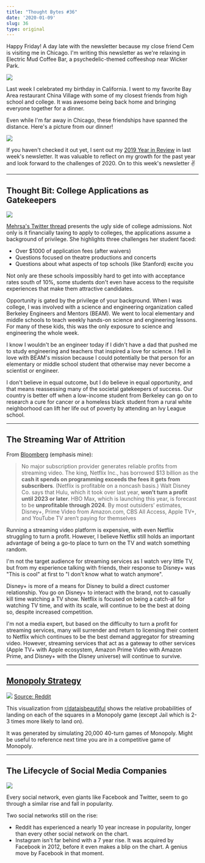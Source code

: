 ```yaml
---
title: "Thought Bytes #36"
date: '2020-01-09'
slug: 36
type: original
---
```


Happy Friday! A day late with the newsletter because my close friend Cem is visiting me in Chicago. I'm writing this newsletter as we're relaxing in Electric Mud Coffee Bar, a psychedelic-themed coffeeshop near Wicker Park.

![](/newsletters/36/electricmud.jpeg)

Last week I celebrated my birthday in California. I went to my favorite Bay Area restaurant China Village with some of my closest friends from high school and college. It was awesome being back home and bringing everyone together for a dinner.

Even while I'm far away in Chicago, these friendships have spanned the distance. Here's a picture from our dinner!

![](/newsletters/36/birthdaydinner.jpeg)

If you haven't checked it out yet, I sent out my [2019 Year in Review](/blog/2019-year-in-review) in last week's newsletter. It was valuable to reflect on my growth for the past year and look forward to the challenges of 2020. On to this week's newsletter ✌️

---

## Thought Bit: College Applications as Gatekeepers

![](/newsletters/36/mehrsa.png)

[Mehrsa's Twitter thread](https://twitter.com/mehrsabaradaran/status/1212153982547714048?s=12) presents the ugly side of college admissions. Not only is it financially taxing to apply to colleges, the applications assume a background of privilege. She highlights three challenges her student faced:

* Over $1000 of application fees (after waivers)
* Questions focused on theatre productions and concerts
* Questions about what aspects of top schools (like Stanford) excite you

Not only are these schools impossibly hard to get into with acceptance rates south of 10%, some students don't even have access to the requisite experiences that make them attractive candidates.

Opportunity is gated by the privilege of your background. When I was college, I was involved with a science and engineering organization called Berkeley Engineers and Mentors (BEAM). We went to local elementary and middle schools to teach weekly hands-on science and engineering lessons. For many of these kids, this was the only exposure to science and engineering the whole week.

I know I wouldn't be an engineer today if I didn't have a dad that pushed me to study engineering and teachers that inspired a love for science. I fell in love with BEAM's mission because I could potentially be that person for an elementary or middle school student that otherwise may never become a scientist or engineer.

I don't believe in equal outcome, but I do believe in equal opportunity, and that means reassessing many of the societal gatekeepers of success. Our country is better off when a low-income student from Berkeley can go on to research a cure for cancer or a homeless black student from a rural white neighborhood can lift her life out of poverty by attending an Ivy League school.

---

## The Streaming War of Attrition

From [Bloomberg](https://www.bloomberg.com/news/articles/2020-01-06/cable-lost-but-streaming-services-aren-t-ready-to-celebrate?srnd=premium) (emphasis mine):

> No major subscription provider generates reliable profits from streaming video. The king, Netflix Inc., has borrowed $13 billion as the **cash it spends on programming exceeds the fees it gets from subscribers**. (Netflix is profitable on a noncash basis.) Walt Disney Co. says that Hulu, which it took over last year, **won’t turn a profit until 2023 or later**. HBO Max, which is launching this year, is forecast to be **unprofitable through 2024**. By most outsiders’ estimates, Disney+, Prime Video from Amazon.com, CBS All Access, Apple TV+, and YouTube TV aren’t paying for themselves

Running a streaming video platform is expensive, with even Netflix struggling to turn a profit. However, I believe Netflix still holds an important advantage of being a go-to place to turn on the TV and watch something random.

I'm not the target audience for streaming services as I watch very little TV, but from my experience talking with friends, their response to Disney+ was "This is cool" at first to "I don't know what to watch anymore".

Disney+ is more of a means for Disney to build a direct customer relationship. You go on Disney+ to interact with the brand, not to casually kill time watching a TV show. Netflix is focused on being a catch-all for watching TV time, and with its scale, will continue to be the best at doing so, despite increased competition.

I'm not a media expert, but based on the difficulty to turn a profit for streaming services, many will surrender and return to licensing their content to Netflix which continues to be the best demand aggregator for streaming video. However, streaming services that act as a gateway to other services (Apple TV+ with Apple ecosystem, Amazon Prime Video with Amazon Prime, and Disney+ with the Disney universe) will continue to survive.

---

## [Monopoly Strategy](https://www.reddit.com/r/dataisbeautiful/comments/ehd407/oc_chance_of_ending_your_turn_on_each_space_in_a/?utm_source=share&utm_medium=ios_app&utm_name=iossmf)

![](/newsletters/36/monopoly.png)
[Source: Reddit](https://www.reddit.com/r/dataisbeautiful/comments/ehd407/oc_chance_of_ending_your_turn_on_each_space_in_a/?utm_source=share&utm_medium=ios_app&utm_name=iossmf)

This visualization from [r/dataisbeautiful](https://www.reddit.com/r/dataisbeautiful/comments/ehd407/oc_chance_of_ending_your_turn_on_each_space_in_a/?utm_source=share&utm_medium=ios_app&utm_name=iossmf) shows the relative probabilities of landing on each of the squares in a Monopoly game (except Jail which is 2-3 times more likely to land on).

It was generated by simulating 20,000 40-turn games of Monopoly. Might be useful to reference next time you are in a competitive game of Monopoly.

---

## The Lifecycle of Social Media Companies

![](/newsletters/36/socialmediariseandfall.jpeg)

Every social network, even giants like Facebook and Twitter, seem to go through a similar rise and fall in popularity.

Two social networks still on the rise:
* Reddit has experienced a nearly 10 year increase in popularity, longer than every other social network on the chart.
* Instagram isn't far behind with a 7 year rise. It was acquired by Facebook in 2012, before it even makes a blip on the chart. A genius move by Facebook in that moment.
